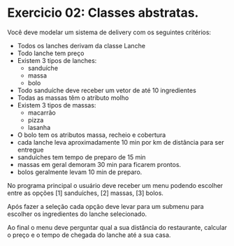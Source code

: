 # Exercicio 02: Classes abstratas. 

Você deve modelar um sistema de delivery com os seguintes critérios: 
* Todos os lanches derivam da classe Lanche 
* Todo lanche tem preço 
* Existem 3 tipos de lanches:
    * sanduíche
    * massa
    * bolo 
* Todo sanduíche deve receber um vetor de até 10 ingredientes 
* Todas as massas têm o atributo molho 
* Existem 3 tipos de massas:
    * macarrão
    * pizza
    * lasanha 
* O bolo tem os atributos massa, recheio e cobertura 
* cada lanche leva aproximadamente 10 min por km de distância para ser  entregue 
* sanduíches tem tempo de preparo de 15 min 
* massas em geral demoram 30 min para ficarem prontos. 
* bolos geralmente levam 10 min de preparo. 

No programa principal o usuário deve receber um menu podendo escolher entre as  opções [1] sanduíches, [2] massas, [3] bolos. 

Após fazer a seleção cada opção deve levar para um submenu para escolher os  ingredientes do lanche selecionado. 

Ao final o menu deve perguntar qual a sua distância do restaurante, calcular o preço e  o tempo de chegada do lanche até a sua casa.